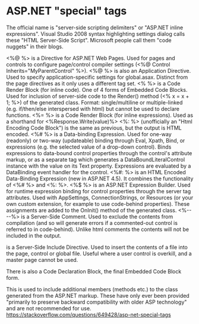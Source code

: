 # ASP.NET "special" tags
The official name is "server-side scripting delimiters" or "ASP.NET inline expressions". Visual Studio 2008 syntax highlighting settings dialog calls these "HTML Server-Side Script". Microsoft people call them "code nuggets" in their blogs.

<%@ %> is a Directive for ASP.NET Web Pages. Used for pages and controls to configure page/control compiler settings (<%@ Control Inherits="MyParentControl" %>).
<%@ %> is also an Application Directive. Used to specify application-specific settings for global.asax. Distinct from the page directives as it only uses a different tag set.
<% %> is a Code Render Block (for inline code). One of 4 forms of Embedded Code Blocks. Used for inclusion of server-side code to the Render() method (<% x = x + 1; %>) of the generated class. Format: single/multiline or multiple-linked (e.g. if/then/else interspersed with html) but cannot be used to declare functions.
<%= %> is a Code Render Block (for inline expressions). Used as a shorthand for <%Response.Write(value)%>
<%: %> (unofficially an "Html Encoding Code Block") is the same as previous, but the output is HTML encoded.
<%# %> is a Data-binding Expression. Used for one-way (readonly) or two-way (updateable) binding through Eval, Xpath, Bind, or expressions (e.g. the selected value of a drop-down control). Binds expressions to data-bound control properties through the control's attribute markup, or as a separate tag which generates a DataBoundLiteralControl instance with the value on its Text property. Expressions are evaluated by a DataBinding event handler for the control.
<%#: %> is an HTML Encoded Data-Binding Expression (new in ASP.NET 4.5). It combines the functionality of <%# %> and <%: %>.
<%$ %> is an ASP.NET Expression Builder. Used for runtime expression binding for control properties through the server tag attributes. Used with AppSettings, ConnectionStrings, or Resources (or your own custom extension, for example to use code-behind properties). These assignments are added to the OnInit() method of the generated class.
<%-- --%> is a Server-Side Comment. Used to exclude the contents from compilation (and so will generate errors if a commented-out control is referred to in code-behind). Unlike html comments the contents will not be included in the output.
<!-- #Include ... --> is a Server-Side Include Directive. Used to insert the contents of a file into the page, control or global file. Useful where a user control is overkill, and a master page cannot be used.
There is also a Code Declaration Block, the final Embedded Code Block form.

<script runat="server">
bool IsTrue() {
  return false;
}
</script>
This is used to include additional members (methods etc.) to the class generated from the ASP.NET markup. These have only ever been provided "primarily to preserve backward compatibility with older ASP technology" and are not recommended for use.
https://stackoverflow.com/questions/649428/asp-net-special-tags
